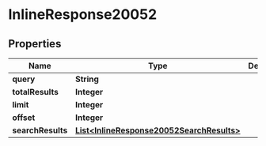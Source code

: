 

# InlineResponse20052

## Properties

Name | Type | Description | Notes
------------ | ------------- | ------------- | -------------
**query** | **String** |  | 
**totalResults** | **Integer** |  | 
**limit** | **Integer** |  | 
**offset** | **Integer** |  | 
**searchResults** | [**List&lt;InlineResponse20052SearchResults&gt;**](InlineResponse20052SearchResults.md) |  | 




